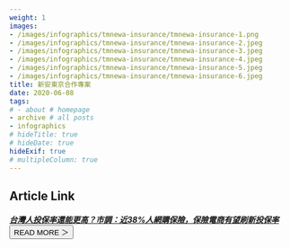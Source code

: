 ```yaml
---
weight: 1
images:
- /images/infographics/tmnewa-insurance/tmnewa-insurance-1.png
- /images/infographics/tmnewa-insurance/tmnewa-insurance-2.jpeg
- /images/infographics/tmnewa-insurance/tmnewa-insurance-3.jpeg
- /images/infographics/tmnewa-insurance/tmnewa-insurance-4.jpeg
- /images/infographics/tmnewa-insurance/tmnewa-insurance-5.jpeg
- /images/infographics/tmnewa-insurance/tmnewa-insurance-6.jpeg
title: 新安東京合作專案
date: 2020-06-08
tags:
# - about # homepage
- archive # all posts
- infographics
# hideTitle: true
# hideDate: true
hideExif: true
# multipleColumn: true
---
```


## Article Link

##### [台灣人投保率還能更高？市調：近38%人網購保險，保險電商有望刷新投保率](https://www.thenewslens.com/article/136379)　<button class="right button is-dark is-small" onclick="window.location.href='https://www.thenewslens.com/article/136379'">READ MORE ＞</button>
